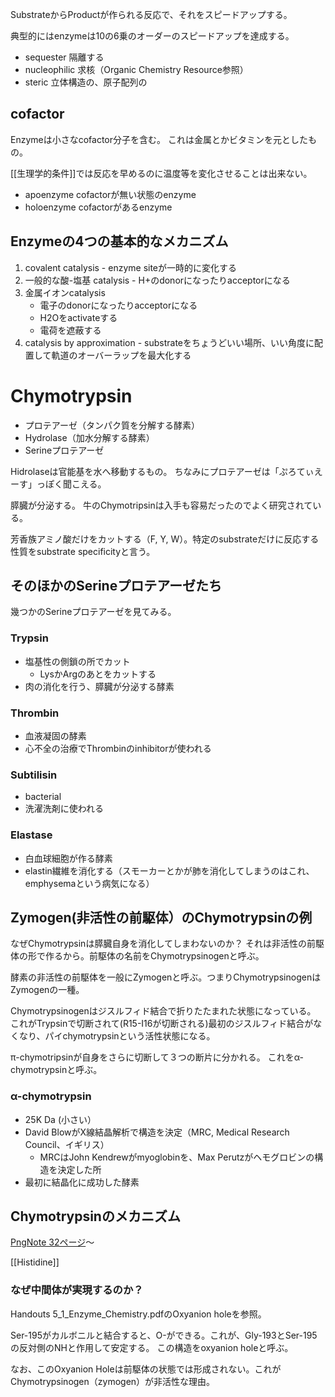 SubstrateからProductが作られる反応で、それをスピードアップする。

典型的にはenzymeは10の6乗のオーダーのスピードアップを達成する。

- sequester 隔離する
- nucleophilic 求核（Organic Chemistry Resource参照）
- steric 立体構造の、原子配列の

## cofactor

Enzymeは小さなcofactor分子を含む。
これは金属とかビタミンを元としたもの。

[[生理学的条件]]では反応を早めるのに温度等を変化させることは出来ない。

- apoenzyme cofactorが無い状態のenzyme
- holoenzyme cofactorがあるenzyme

## Enzymeの4つの基本的なメカニズム

1. covalent catalysis - enzyme siteが一時的に変化する
2. 一般的な酸-塩基 catalysis - H+のdonorになったりacceptorになる
3. 金属イオンcatalysis
   - 電子のdonorになったりacceptorになる
   - H2Oをactivateする
   - 電荷を遮蔽する
4. catalysis by approximation - substrateをちょうどいい場所、いい角度に配置して軌道のオーバーラップを最大化する


# Chymotrypsin

- プロテアーゼ（タンパク質を分解する酵素）
- Hydrolase（加水分解する酵素）
- Serineプロテアーゼ

Hidrolaseは官能基を水へ移動するもの。
ちなみにプロテアーゼは「ぷろてぃえーす」っぽく聞こえる。

膵臓が分泌する。
牛のChymotripsinは入手も容易だったのでよく研究されている。

芳香族アミノ酸だけをカットする（F, Y, W）。特定のsubstrateだけに反応する性質をsubstrate specificityと言う。

## そのほかのSerineプロテアーゼたち

幾つかのSerineプロテアーゼを見てみる。

### Trypsin

- 塩基性の側鎖の所でカット
   - LysかArgのあとをカットする
- 肉の消化を行う、膵臓が分泌する酵素

### Thrombin

- 血液凝固の酵素
- 心不全の治療でThrombinのinhibitorが使われる

### Subtilisin

- bacterial
- 洗濯洗剤に使われる

### Elastase

- 白血球細胞が作る酵素
- elastin繊維を消化する（スモーカーとかが肺を消化してしまうのはこれ、emphysemaという病気になる）

## Zymogen(非活性の前駆体）のChymotrypsinの例

なぜChymotrypsinは膵臓自身を消化してしまわないのか？
それは非活性の前駆体の形で作るから。前駆体の名前をChymotrypsinogenと呼ぶ。

酵素の非活性の前駆体を一般にZymogenと呼ぶ。つまりChymotrypsinogenはZymogenの一種。

Chymotrypsinogenはジスルフィド結合で折りたたまれた状態になっている。
これがTrypsinで切断されて(R15-I16が切断される)最初のジスルフィド結合がなくなり、パイchymotrypsinという活性状態になる。

π-chymotripsinが自身をさらに切断して３つの断片に分かれる。
これをα-chymotrypsinと呼ぶ。

### α-chymotrypsin

- 25K Da (小さい）
- David BlowがX線結晶解析で構造を決定（MRC, Medical Research Council、イギリス）
   - MRCはJohn Kendrewがmyoglobinを、Max Perutzがヘモグロビンの構造を決定した所
- 最初に結晶化に成功した酵素

## Chymotrypsinのメカニズム

[PngNote 32ページ](https://karino2.github.io/ImageGallery/Biochemistry705x.html#lg=1&slide=31)〜

[[Histidine]]

### なぜ中間体が実現するのか？

Handouts 5_1_Enzyme_Chemistry.pdfのOxyanion holeを参照。

Ser-195がカルボニルと結合すると、O-ができる。これが、Gly-193とSer-195の反対側のNHと作用して安定する。
この構造をoxyanion holeと呼ぶ。

なお、このOxyanion Holeは前駆体の状態では形成されない。これがChymotrypsinogen（zymogen）が非活性な理由。